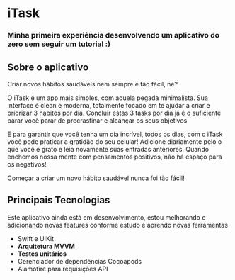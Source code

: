 # iTask
### Minha primeira experiência desenvolvendo um aplicativo do zero sem seguir um tutorial :)

## Sobre o aplicativo
Criar novos hábitos saudáveis nem sempre é tão fácil, né?

O iTask é um app mais simples, com aquela pegada minimalista. 
Sua interface é clean e moderna, totalmente focado em te ajudar a criar e priorizar 3 hábitos por dia.
Concluir estas 3 tasks por dia já é o suficiente parar você parar de procrastinar e alcançar os seus objetivos

E para garantir que você tenha um dia incrível, todos os dias, com o iTask você pode praticar a gratidão do seu celular!
Adicione diariamente pelo o que você é grato e leia novamente suas entradas anteriores. Quando enchemos nossa mente com pensamentos positivos, não há espaço para os negativos!

Começar a criar um novo hábito saudável nunca foi tão fácil!

## Principais Tecnologias

Este aplicativo ainda está em desenvolvimento, estou melhorando e adicionando novas features conforme estudo e aprendo novas ferramentas

- Swift e UIKit
- <b>Arquitetura MVVM</b>
- <b>Testes unitários</b>
- Gerenciador de dependências Cocoapods
- Alamofire para requisições API
